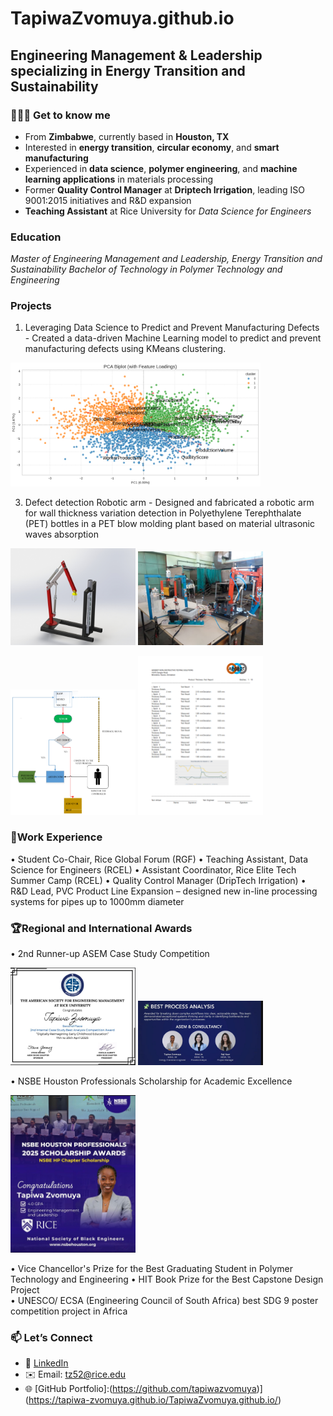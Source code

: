 # TapiwaZvomuya.github.io
## Engineering Management & Leadership specializing in Energy Transition and Sustainability

### 🔧👩‍💻 Get to know me 
- From **Zimbabwe**, currently based in **Houston, TX**  
- Interested in **energy transition**, **circular economy**, and **smart manufacturing**  
- Experienced in **data science**, **polymer engineering**, and **machine learning applications** in materials processing  
- Former **Quality Control Manager** at **Driptech Irrigation**, leading ISO 9001:2015 initiatives and R&D expansion  
- **Teaching Assistant** at Rice University for *Data Science for Engineers* 


### Education
*Master of Engineering Management and Leadership, Energy Transition and Sustainability*
*Bachelor of Technology in Polymer Technology and Engineering*

### Projects
1. Leveraging Data Science to Predict and Prevent Manufacturing Defects - Created a data-driven Machine Learning model to predict and prevent manufacturing defects using KMeans clustering.

 <img src='PCA BiPlot.png' width=400>

3. Defect detection Robotic arm - Designed and fabricated a robotic arm for wall thickness variation detection in Polyethylene Terephthalate (PET) bottles in a 
PET blow molding plant based on material ultrasonic waves absorption


<img src='Mechanical System design overview.png' width=200>  <img src='Robotic arm and sensor system.png' width=200>

<img src='Process layout flow-diagram.png' width=200>         <img src='Sensor Calibration Results.png' width=200> 


### 💼Work Experience
• Student Co-Chair, Rice Global Forum (RGF) 
• Teaching Assistant, Data Science for Engineers (RCEL)
• Assistant Coordinator, Rice Elite Tech Summer Camp (RCEL) 
• Quality Control Manager (DripTech Irrigation) 
• R&D Lead, PVC Product Line Expansion – designed new in-line processing systems for pipes up to 1000mm diameter  
 

### 🏆Regional and International Awards
• 2nd Runner-up ASEM Case Study Competition

 <img src='ASEM.jpeg' width=200>
 
 <img src='ASEM 2.jpeg' width=200>
 
• NSBE Houston Professionals Scholarship for Academic Excellence

 <img src='IMG-20250717-WA0026.jpg' width=200> 
  
• Vice Chancellor's Prize for the Best Graduating Student in Polymer Technology and Engineering 
• HIT Book Prize for the Best Capstone Design Project                      
• UNESCO/ ECSA (Engineering Council of South Africa) best SDG 9 poster competition project in Africa 

### 📫 Let’s Connect  
- 💼 [LinkedIn](https://www.linkedin.com/in/tapiwazvomuya/)  
- ✉️ Email: [tz52@rice.edu](mailto:tz52@rice.edu)  
- 🌐 [GitHub Portfolio]:(https://github.com/tapiwazvomuya)](https://tapiwa-zvomuya.github.io/TapiwaZvomuya.github.io/)

